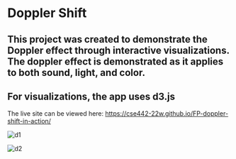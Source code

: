 # Doppler Shift

## This project was created to demonstrate the Doppler effect through interactive visualizations. The doppler effect is demonstrated as it applies to both sound, light, and color.

## For visualizations, the app uses d3.js

The live site can be viewed here: https://cse442-22w.github.io/FP-doppler-shift-in-action/ 

![d1](https://user-images.githubusercontent.com/114794597/193481010-06e1c73c-6fcf-4054-ada5-da05665241c3.gif)


![d2](https://user-images.githubusercontent.com/114794597/193481032-28fadc18-483e-487a-b45c-4fd208a328ff.gif)
